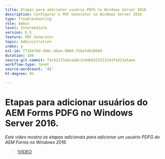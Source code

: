 ```yaml
---
title: Etapas para adicionar usuário PDFG no Windows Server 2016
description: Configurar o PDF Generator no Windows Server 2016
type: Troubleshooting
role: Admin
level: Intermediate
version: 6.5
feature: PDF Generator
topic: Administration
index: y
exl-id: f718470d-d48c-48ae-98b6-f5baf461098d
duration: 104
source-git-commit: f4c621f3a9caa8c2c64b8323312343fe421a5aee
workflow-type: tm+mt
source-wordcount: '42'
ht-degree: 0%

---
```


# Etapas para adicionar usuários do AEM Forms PDFG no Windows Server 2016.

*Este vídeo mostra as etapas adicionais para adicionar um usuário PDFG do AEM Forms no Windows 2016.*

>[!VIDEO](https://video.tv.adobe.com/v/335479?quality=12&learn=on)
